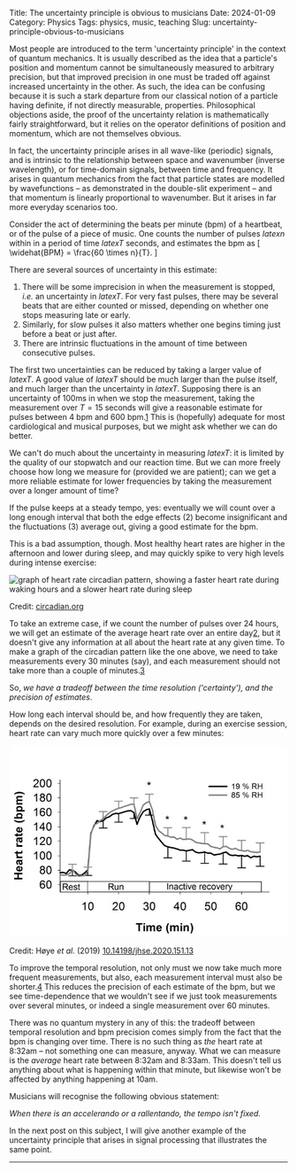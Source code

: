 Title: The uncertainty principle is obvious to musicians
Date: 2024-01-09
Category: Physics
Tags: physics, music, teaching
Slug: uncertainty-principle-obvious-to-musicians

Most people are introduced to the term 'uncertainty principle' in the context of quantum mechanics. It is usually described as the idea that a particle's position and momentum cannot be simultaneously measured to arbitrary precision, but that improved precision in one must be traded off against increased uncertainty in the other. As such, the idea can be confusing because it is such a stark departure from our classical notion of a particle having definite, if not directly measurable, properties. Philosophical objections aside, the proof of the uncertainty relation is mathematically fairly straightforward, but it relies on the operator definitions of position and momentum, which are not themselves obvious.

In fact, the uncertainty principle arises in all wave-like (periodic) signals, and is intrinsic to the relationship between space and wavenumber (inverse wavelength), or for time-domain signals, between time and frequency. It arises in quantum mechanics from the fact that particle states are modelled by wavefunctions – as demonstrated in the double-slit experiment – and that momentum is linearly proportional to wavenumber. But it arises in far more everyday scenarios too.

Consider the act of determining the beats per minute (bpm) of a heartbeat, or of the pulse of a piece of music. One counts the number of pulses $latex n$ within in a period of time $latex T$ seconds, and estimates the bpm as \[ \widehat{BPM} = \frac{60 \times n}{T}. \]

There are several sources of uncertainty in this estimate:

1.  There will be some imprecision in when the measurement is stopped, _i.e._ an uncertainty in $latex T$. For very fast pulses, there may be several beats that are either counted or missed, depending on whether one stops measuring late or early.
2.  Similarly, for slow pulses it also matters whether one begins timing just before a beat or just after.
3.  There are intrinsic fluctuations in the amount of time between consecutive pulses.

The first two uncertainties can be reduced by taking a larger value of $latex T$. A good value of $latex T$ should be much larger than the pulse itself, and much larger than the uncertainty in $latex T$. Supposing there is an uncertainty of 100ms in when we stop the measurement, taking the measurement over $T = 15$ seconds will give a reasonable estimate for pulses between 4 bpm and 600 bpm.[1](#b9e5d6d8-6afe-4af7-b162-d2ea3a1c4dd2) This is (hopefully) adequate for most cardiological and musical purposes, but we might ask whether we can do better.

We can't do much about the uncertainty in measuring $latex T$: it is limited by the quality of our stopwatch and our reaction time. But we can more freely choose how long we measure for (provided we are patient); can we get a more reliable estimate for lower frequencies by taking the measurement over a longer amount of time?

If the pulse keeps at a steady tempo, yes: eventually we will count over a long enough interval that both the edge effects (2) become insignificant and the fluctuations (3) average out, giving a good estimate for the bpm.

This is a bad assumption, though. Most healthy heart rates are higher in the afternoon and lower during sleep, and may quickly spike to very high levels during intense exercise:

![graph of heart rate circadian pattern, showing a faster heart rate during waking hours and a slower heart rate during sleep]({filename}/images/CircadianHeartRate.png)

Credit: [circadian.org](https://www.circadian.org/vital.html)

To take an extreme case, if we count the number of pulses over 24 hours, we will get an estimate of the average heart rate over an entire day[2](#45a6cb4d-5a13-4172-88eb-8bf74a9ee2c1), but it doesn't give any information at all about the heart rate at any given time. To make a graph of the circadian pattern like the one above, we need to take measurements every 30 minutes (say), and each measurement should not take more than a couple of minutes.[3](#242810b1-658e-46b5-a464-34fa456d60a6)

So, _we have a tradeoff between the time resolution ('certainty'), and the precision of estimates_.

How long each interval should be, and how frequently they are taken, depends on the desired resolution. For example, during an exercise session, heart rate can vary much more quickly over a few minutes:

![](images/HeartRateExercise.png)

Credit: Høye _et al._ (2019) [10.14198/jhse.2020.151.13](http://dx.doi.org/10.14198/jhse.2020.151.13)

To improve the temporal resolution, not only must we now take much more frequent measurements, but also, each measurement interval must also be shorter.[4](#06076c2b-7bc0-4f2e-a940-6366371dc01d) This reduces the precision of each estimate of the bpm, but we see time-dependence that we wouldn't see if we just took measurements over several minutes, or indeed a single measurement over 60 minutes.

There was no quantum mystery in any of this: the tradeoff between temporal resolution and bpm precision comes simply from the fact that the bpm is changing over time. There is no such thing as _the_ heart rate at 8:32am – not something one can measure, anyway. What we can measure is the _average_ heart rate between 8:32am and 8:33am. This doesn't tell us anything about what is happening within that minute, but likewise won't be affected by anything happening at 10am.

Musicians will recognise the following obvious statement:

_When there is an accelerando or a rallentando, the tempo isn't fixed._

In the next post on this subject, I will give another example of the uncertainty principle that arises in signal processing that illustrates the same point.

---
